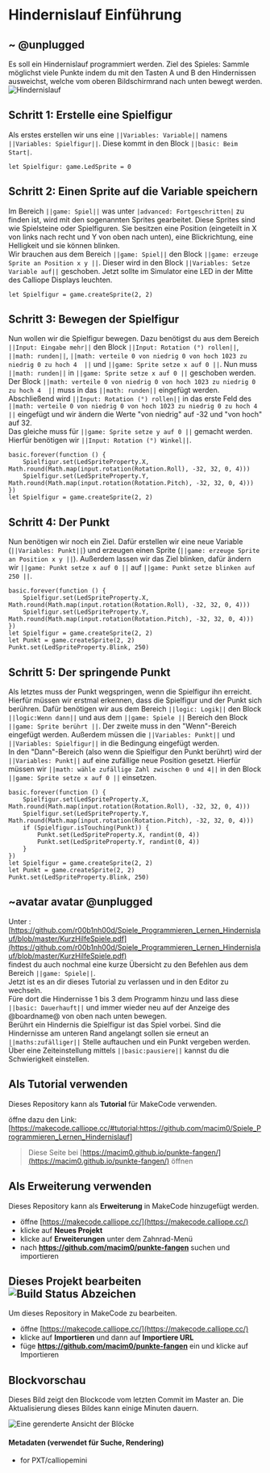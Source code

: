 # Hindernislauf Einführung


## ~ @unplugged
Es soll ein Hindernislauf programmiert werden.
Ziel des Spieles: Sammle möglichst viele Punkte indem du mit den Tasten A und B den Hindernissen ausweichst, welche vom oberen Bildschirmrand nach unten bewegt werden.
![Hindernislauf](https://github.com/r00b1nh00d/Spiele_Programmieren_Lernen_Hindernislauf/blob/master/HindernislaufGIF.gif?raw=true)


## Schritt 1: Erstelle eine Spielfigur
Als erstes erstellen wir uns eine ``||Variables: Variable||`` namens ``||Variables: Spielfigur||``. 
Diese kommt in den Block ``||basic: Beim Start|``.
```blocks
let Spielfigur: game.LedSprite = 0
```

## Schritt 2: Einen Sprite auf die Variable speichern
Im Bereich ``||game: Spiel||`` was unter ``|advanced: Fortgeschritten|`` zu finden ist, wird mit den sogenannten Sprites gearbeitet. 
Diese Sprites sind wie Spielsteine oder Spielfiguren. Sie besitzen eine Position (eingeteilt in X von links nach recht und Y von oben nach unten),
 eine Blickrichtung, eine Helligkeit und sie können blinken.  <br>
Wir brauchen aus dem Bereich ``||game: Spiel||`` den Block ``||game: erzeuge Sprite an Position x y ||``. Dieser wird in den Block ``||Variables: Setze Variable auf||`` geschoben.
Jetzt sollte im Simulator eine LED in der Mitte des Calliope Displays leuchten.

```blocks 
let Spielfigur = game.createSprite(2, 2)
```

## Schritt 3: Bewegen der Spielfigur
Nun wollen wir die Spielfigur bewegen. 
Dazu benötigst du aus dem Bereich ``||Input: Eingabe mehr||`` den Block ``||Input: Rotation (°) rollen||``, 
``||math: runden||``,  ``||math: verteile 0 von niedrig 0 von hoch 1023 zu niedrig 0 zu hoch 4  ||`` und 
``||game: Sprite setze x auf 0 ||``. Nun muss ``||math: runden||`` in ``||game: Sprite setze x auf 0 ||`` geschoben werden.
Der Block ``||math: verteile 0 von niedrig 0 von hoch 1023 zu niedrig 0 zu hoch 4  ||`` muss in das ``||math: runden||`` eingefügt werden.
Abschließend wird ``||Input: Rotation (°) rollen||`` in das erste Feld des ``||math: verteile 0 von niedrig 0 von hoch 1023 zu niedrig 0 zu hoch 4  ||``
eingefügt und wir ändern die Werte "von niedrig" auf -32 und "von hoch" auf 32. <br>
Das gleiche muss für ``||game: Sprite setze y auf 0 ||`` gemacht werden. Hierfür benötigen wir ``||Input: Rotation (°) Winkel||``.

```blocks
basic.forever(function () {
    Spielfigur.set(LedSpriteProperty.X, Math.round(Math.map(input.rotation(Rotation.Roll), -32, 32, 0, 4)))
    Spielfigur.set(LedSpriteProperty.Y, Math.round(Math.map(input.rotation(Rotation.Pitch), -32, 32, 0, 4)))
})
let Spielfigur = game.createSprite(2, 2)
```

## Schritt 4: Der Punkt
Nun benötigen wir noch ein Ziel. Dafür erstellen wir eine neue Variable (``||Variables: Punkt||``) und erzeugen einen Sprite 
(``||game: erzeuge Sprite an Position x y ||``). Außerdem lassen wir das Ziel blinken, dafür ändern wir ``||game: Punkt setze x auf 0 ||``
auf ``||game: Punkt setze blinken auf 250 ||``. 

```blocks
basic.forever(function () {
    Spielfigur.set(LedSpriteProperty.X, Math.round(Math.map(input.rotation(Rotation.Roll), -32, 32, 0, 4)))
    Spielfigur.set(LedSpriteProperty.Y, Math.round(Math.map(input.rotation(Rotation.Pitch), -32, 32, 0, 4)))
})
let Spielfigur = game.createSprite(2, 2)
let Punkt = game.createSprite(2, 2)
Punkt.set(LedSpriteProperty.Blink, 250)
```

## Schritt 5: Der springende Punkt
Als letztes muss der Punkt wegspringen, wenn die Spielfigur ihn erreicht. Hierfür müssen wir erstmal erkennen, dass die Spielfigur und der Punkt
sich berühren. Dafür benötigen wir aus dem Bereich ``||logic: Logik||`` den Block ``||logic:Wenn dann||`` und aus dem ``||game: Spiele ||`` Bereich 
den Block ``||game: Sprite berührt ||``. Der zweite muss in den "Wenn"-Bereich eingefügt werden. Außerdem müssen die ``||Variables: Punkt||`` und 
``||Variables: Spielfigur||`` in die Bedingung eingefügt werden. <br>
In den "Dann"-Bereich (also wenn die Spielfigur den Punkt berührt) wird der ``||Variables: Punkt||`` auf eine zufällige neue Position gesetzt.
Hierfür müssen wir ``||math: wähle zufällige Zahl zwischen 0 und 4||`` in den Block ``||game: Sprite setze x auf 0 ||`` einsetzen. 


```blocks
basic.forever(function () {
    Spielfigur.set(LedSpriteProperty.X, Math.round(Math.map(input.rotation(Rotation.Roll), -32, 32, 0, 4)))
    Spielfigur.set(LedSpriteProperty.Y, Math.round(Math.map(input.rotation(Rotation.Pitch), -32, 32, 0, 4)))
    if (Spielfigur.isTouching(Punkt)) {
        Punkt.set(LedSpriteProperty.X, randint(0, 4))
        Punkt.set(LedSpriteProperty.Y, randint(0, 4))
    }
})
let Spielfigur = game.createSprite(2, 2)
let Punkt = game.createSprite(2, 2)
Punkt.set(LedSpriteProperty.Blink, 250)
```

## ~avatar avatar @unplugged
Unter : [https://github.com/r00b1nh00d/Spiele_Programmieren_Lernen_Hindernislauf/blob/master/KurzHilfeSpiele.pdf](https://github.com/r00b1nh00d/Spiele_Programmieren_Lernen_Hindernislauf/blob/master/KurzHilfeSpiele.pdf) <br>
findest du auch nochmal eine kurze Übersicht zu den Befehlen aus dem Bereich ``||game: Spiele||``. <br>
Jetzt ist es an dir dieses Tutorial zu verlassen und in den Editor zu wechseln. <br>
Füre dort die Hindernisse 1 bis 3 dem Programm hinzu und lass diese ``||basic: Dauerhauft||`` und immer wieder neu auf der Anzeige des @boardname@ von oben nach unten bewegen. <br>
Berührt ein Hindernis die Spielfigur ist das Spiel vorbei. Sind die Hindernisse am unteren Rand angelangt sollen sie erneut an ``||maths:zufälliger||`` Stelle auftauchen und ein Punkt vergeben werden. Über eine Zeiteinstellung mittels ``||basic:pausiere||`` kannst du die Schwierigkeit einstellen. 




## Als Tutorial verwenden

Dieses Repository kann als **Tutorial** für MakeCode verwenden.

öffne dazu den Link: [https://makecode.calliope.cc/#tutorial:https://github.com/macim0/Spiele_Programmieren_Lernen_Hindernislauf]


> Diese Seite bei [https://macim0.github.io/punkte-fangen/](https://macim0.github.io/punkte-fangen/) öffnen

## Als Erweiterung verwenden

Dieses Repository kann als **Erweiterung** in MakeCode hinzugefügt werden.

* öffne [https://makecode.calliope.cc/](https://makecode.calliope.cc/)
* klicke auf **Neues Projekt**
* klicke auf **Erweiterungen** unter dem Zahnrad-Menü
* nach **https://github.com/macim0/punkte-fangen** suchen und importieren

## Dieses Projekt bearbeiten ![Build Status Abzeichen](https://github.com/macim0/punkte-fangen/workflows/MakeCode/badge.svg)

Um dieses Repository in MakeCode zu bearbeiten.

* öffne [https://makecode.calliope.cc/](https://makecode.calliope.cc/)
* klicke auf **Importieren** und dann auf **Importiere URL**
* füge **https://github.com/macim0/punkte-fangen** ein und klicke auf Importieren

## Blockvorschau

Dieses Bild zeigt den Blockcode vom letzten Commit im Master an.
Die Aktualisierung dieses Bildes kann einige Minuten dauern.

![Eine gerenderte Ansicht der Blöcke](https://github.com/macim0/punkte-fangen/raw/master/.github/makecode/blocks.png)

#### Metadaten (verwendet für Suche, Rendering)

* for PXT/calliopemini
<script src="https://makecode.com/gh-pages-embed.js"></script><script>makeCodeRender("{{ site.makecode.home_url }}", "{{ site.github.owner_name }}/{{ site.github.repository_name }}");</script>
